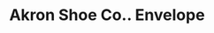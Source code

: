 ---
doi: 10.7916/D8X07K4W
date_other: '1893'
date_other_textual: '1893'
form: printed ephemera
genre:
- Envelopes
name:
- Akron Shoe Co.
object_in_context_url: https://biggert.cul.columbia.edu/items/view/ave_biggert_01232
subject_hierarchical_geographic:
- Akron, Ohio, United States
subject_name:
- Akron Shoe Co.
title: Akron Shoe Co.. Envelope
sort_title: Akron Shoe Co.. Envelope
call_number: ave_biggert_01232
coordinates:
- 41.073055555555555,-81.51777777777778
pid: ave_biggert_01232
identifiers: ave_biggert_01232
canvas_id: ldpd:396495
permalink: "/items/ave_biggert_01232/"
layout: iiif-image-page
---